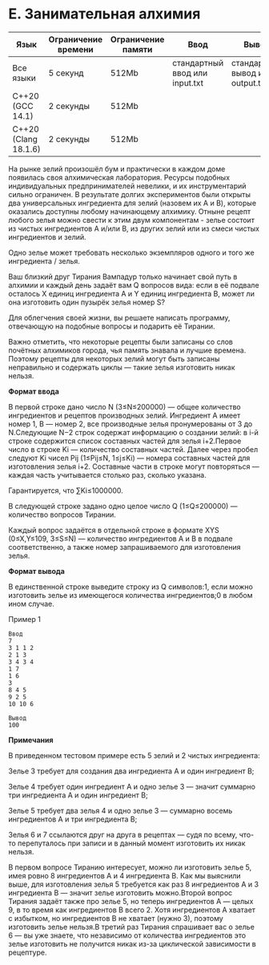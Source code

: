 # E. Занимательная алхимия


| Язык |	Ограничение времени |	Ограничение памяти	| Ввод	| Вывод |
| --- |	--- |	---	| ---	| --- |
| Все языки |	5 секунд | 512Mb | стандартный ввод или input.txt	| стандартный вывод или output.txt |
| C++20 (GCC 14.1)	| 2 секунды	| 512Mb |
| C++20 (Clang 18.1.6) |	2 секунды	| 512Mb |

На рынке зелий произошёл бум и практически в каждом доме появилась своя алхимическая лаборатория. Ресурсы подобных индивидуальных предпринимателей невелики, и их инструментарий сильно ограничен. В результате долгих экспериментов были открыты два универсальных ингредиента для зелий (назовем их A и B), которые оказались доступны любому начинающему алхимику.
Отныне рецепт любого зелья можно свести к этим двум компонентам - зелье состоит из чистых ингредиентов A и/или B, из других зелий или из смеси чистых ингредиентов и зелий.

Одно зелье может требовать несколько экземпляров одного и того же ингредиента / зелья.

Ваш близкий друг Тирания Вампадур только начинает свой путь в алхимии и каждый день задаёт вам Q
 вопросов вида: если в её подвале осталось X единиц ингредиента A и Y единиц ингредиента B, может ли она изготовить один пузырёк зелья номер S?

Для облегчения своей жизни, вы решаете написать программу, отвечающую на подобные вопросы и подарить её Тирании.

Важно отметить, что некоторые рецепты были записаны со слов почётных алхимиков города, чья память знавала и лучшие времена. Поэтому рецепты для некоторых зелий могут быть записаны неправильно и содержать циклы — такие зелья изготовить никак нельзя.

**Формат ввода**

В первой строке дано число N (3≤N≤200000) — общее количество ингредиентов и рецептов производных зелий. Ингредиент A имеет номер 1, B — номер 2, все производные зелья пронумерованы от 3 до N.Следующие N−2 строк содержат информацию о создании зелий: в i-й строке содержится список составных частей для зелья i+2.Первое число в строке Ki — количество составных частей. Далее через пробел следуют Ki чисел Pij (1≤Pij≤N, 1≤j≤Ki) — номера составных частей для изготовления зелья i+2.
Составные части в строке могут повторяться — каждая часть учитывается столько раз, сколько указана.

Гарантируется, что ∑Ki≤1000000.

В следующей строке задано одно целое число Q (1≤Q≤200000) — количество вопросов Тирании.

Каждый вопрос задаётся в отдельной строке в формате XYS (0≤X,Y≤109, 3≤S≤N) — количество ингредиентов A и B в подвале соответственно, а также номер запрашиваемого для изготовления зелья.

**Формат вывода**

В единственной строке выведите строку из Q символов:1, если можно изготовить зелье из имеющегося количества ингредиентов;0
 в любом ином случае.

Пример 1

	Ввод
	7
	3 1 1 2
	2 1 3
	3 4 3 4
	1 7
	1 6
	3
	8 4 5
	9 2 5
	10 10 6

	Вывод
	100


**Примечания**

В приведенном тестовом примере есть 5 зелий и 2 чистых ингредиента:

Зелье 3 требует для создания два ингредиента A и один ингредиент B;

Зелье 4 требует один ингредиент A и одно зелье 3 — значит суммарно три ингредиента A и один ингредиент B;

Зелье 5 требует два зелья 4 и одно зелье 3 — суммарно восемь ингредиентов A и три ингредиента B;

Зелья 6 и 7 ссылаются друг на друга в рецептах — судя по всему, что-то перепуталось при записи и в данный момент изготовить их никак нельзя.

В первом вопросе Тиранию интересует, можно ли изготовить зелье 5, имея ровно 8 ингредиентов A и 4 ингредиента B. Как мы выяснили выше, для изготовления зелья 5 требуется как раз 8 ингредиентов A и 3 ингредиента B — значит зелье изготовить можно.Второй вопрос Тирания задаёт также про зелье 5, но теперь ингредиентов A — целых 9, в то время как ингредиентов B всего 2. Хотя ингредиентов A хватает с избытком, но ингредиентов B не хватает (нужно 3), поэтому изготовить зелье нельзя.В третий раз Тирания спрашивает вас о зелье 6 — вы уже знаете, что независимо от количества ингредиентов это зелье изготовить не получится никак из-за циклической зависимости в рецептуре.